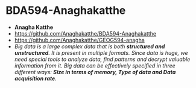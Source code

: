 # BDA594-Anaghakatthe
* **Anagha Katthe**
* <https://github.com/Anaghakatthe/BDA594-Anaghakatthe> 
* <https://github.com/Anaghakatthe/GEOG594-anagha>
* _Big data is a large complex data that is both **structured and unstructured**. It is present in multiple formats. Since data is huge, we need special tools to analyze data, find patterns and decrypt valuable information from it. Big data can be effectively specified in three different ways: **Size in terms of memory, Type of data and Data acquisition rate**._ 
